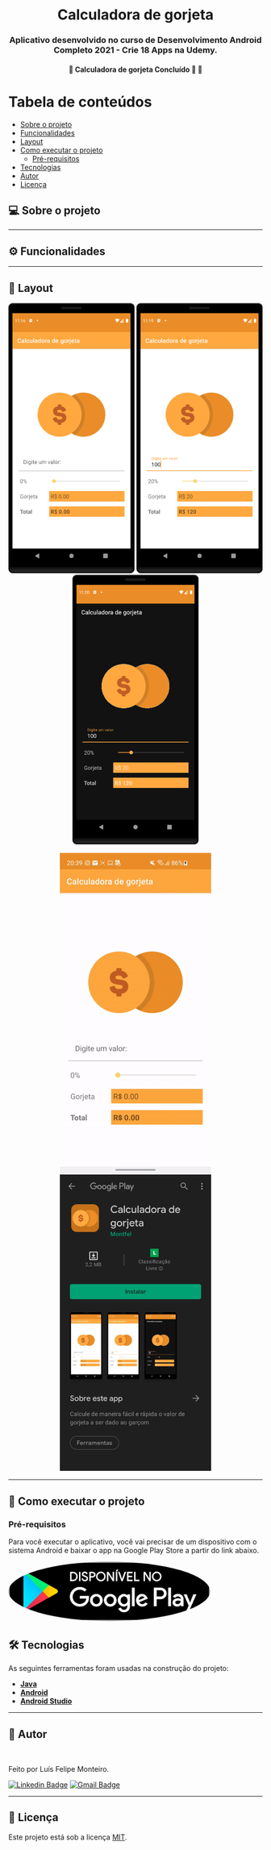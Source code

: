 <h1 align="center">
    Calculadora de gorjeta
</h1>

<h3 align="center">
    Aplicativo desenvolvido no curso de Desenvolvimento Android Completo 2021 - Crie 18 Apps na Udemy.
</h3>

<h4 align="center">
	🚧  Calculadora de gorjeta Concluído 🚀  🚧
</h4>

Tabela de conteúdos
=================
<!--ts-->
   * [Sobre o projeto](#-sobre-o-projeto)
   * [Funcionalidades](#-funcionalidades)
   * [Layout](#-layout)
   * [Como executar o projeto](#-como-executar-o-projeto)
     * [Pré-requisitos](#pré-requisitos)
   * [Tecnologias](#-tecnologias)
   * [Autor](#-autor)
   * [Licença](#-licença)
<!--te-->


## 💻 Sobre o projeto


---

## ⚙ Funcionalidades


---

## 🎨 Layout

<p align="center">
	<img src="https://github.com/Montfel/Calculadora-Gorjeta/blob/main/images/Screenshot1.png" alt="screenshot1" width="250"/>
	<img src="https://github.com/Montfel/Calculadora-Gorjeta/blob/main/images/Screenshot2.png" alt="screenshot2" width="250"/>
	<img src="https://github.com/Montfel/Calculadora-Gorjeta/blob/main/images/Screenshot3.png" alt="screenshot2" width="250"/>
</p>
<p align="center">
	<img src="https://github.com/Montfel/Calculadora-Gorjeta/blob/main/images/Gif.gif" alt="gif" width="300"/>
	<img src="https://github.com/Montfel/Calculadora-Gorjeta/blob/main/images/Playstore.jpg" alt="screenshot1" width="300"/>
</p>




---

## 🚀 Como executar o projeto

### Pré-requisitos

Para você executar o aplicativo, você vai precisar de um dispositivo com o sistema Android e baixar o app na Google Play Store a partir do link abaixo.

<a href="https://play.google.com/store/apps/details?id=com.montfel.calculadoradegorjeta"><img style="border-radius: 50%;" src="https://github.com/Montfel/Calculadora-Gorjeta/blob/main/images/disponivel-google-play-badge.png" width="400" alt=""/></a>

## 🛠 Tecnologias

As seguintes ferramentas foram usadas na construção do projeto:

-   **[Java](https://www.java.com/pt-BR/)**
-   **[Android](https://www.android.com/intl/pt-BR_br/)**
-   **[Android Studio](https://developer.android.com/studio)**

---

## 🦸 Autor

<img style="border-radius: 50%;" src="https://media-exp1.licdn.com/dms/image/C4D03AQGoMplHxSTKFQ/profile-displayphoto-shrink_800_800/0/1589132972359?e=1643846400&v=beta&t=CP1STbPumqTKfR4JRd_4FzoQOV1Ig21onnNNUJ-CBJk" width="100px;" alt=""/>

Feito por Luís Felipe Monteiro.

[![Linkedin Badge](https://img.shields.io/badge/LinkedIn-0077B5?style=for-the-badge&logo=linkedin&logoColor=white)](https://www.linkedin.com/in/lu%C3%ADs-felipe-monteiro/)
[![Gmail Badge](https://img.shields.io/badge/Gmail-D14836?style=for-the-badge&logo=gmail&logoColor=white)](mailto:felipemonteirose@gmail.com)

---

## 📝 Licença

Este projeto está sob a licença [MIT](./LICENSE).
